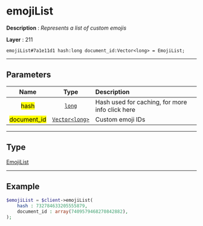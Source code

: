 # emojiList

**Description** : *Represents a list of custom emojis*

**Layer** : 211

```tl
emojiList#7a1e11d1 hash:long document_id:Vector<long> = EmojiList;
```

---

## Parameters

| Name | Type | Description |
| :---: | :---: | :--- |
| <mark>hash</mark> | [`long`](type/long) | Hash used for caching, for more info click here |
| <mark>document_id</mark> | [`Vector<long>`](type/long) | Custom emoji IDs |

---

## Type

[EmojiList](type/EmojiList)

---

## Example

```php
$emojiList = $client->emojiList(
	hash : 732784633205555879,
	document_id : array(7409579468270842882),
);
```